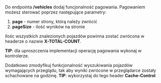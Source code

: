 Do endpointa **/vehicles** dodaj funcjonalność pagowania. Pagowaniem możesz sterować poprzez następujące parametry:
1. **page** - numer strony, którą należy zwrócić
1. **pageSize** - ilość wyników na stronie

Ilośc wszystkich znalezionych pojazdów powinna zostać zwrócona w headerze o nazwie **X-TOTAL-COUNT**.

**TIP**: dla uproszczenia implementacji operację pagowania wykonaj w kontrolerze.

Dodatkowo zmodyfikuj funkcjonalność wyszukiwania pojazdów wymagających przeglądu, tak aby wyniki zwrócone w przeglądarce zostały schachowane na godzinę.
**TIP**: wykorzystaj do tego header **Cache-Control**